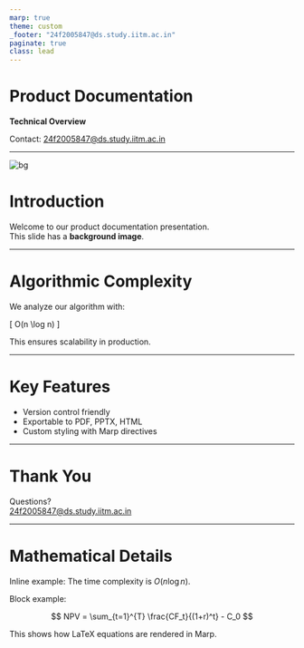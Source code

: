 ```yaml
---
marp: true
theme: custom
_footer: "24f2005847@ds.study.iitm.ac.in"
paginate: true
class: lead
---
```


<!-- Title Slide -->
# Product Documentation  
**Technical Overview**  

Contact: 24f2005847@ds.study.iitm.ac.in

---

<!-- Custom background image -->
![bg](https://marp.app/assets/hero-background.jpg)

# Introduction  

<!-- _class: lead -->
Welcome to our product documentation presentation.  
This slide has a **background image**.

---

# Algorithmic Complexity  

We analyze our algorithm with:  

\[
O(n \log n)
\]  

This ensures scalability in production.

---

# Key Features  

- Version control friendly  
- Exportable to PDF, PPTX, HTML  
- Custom styling with Marp directives  

---

# Thank You  

Questions?  
24f2005847@ds.study.iitm.ac.in

---

# Mathematical Details

Inline example: The time complexity is $O(n \log n)$.

Block example:

$$
NPV = \sum_{t=1}^{T} \frac{CF_t}{(1+r)^t} - C_0
$$

This shows how LaTeX equations are rendered in Marp.
